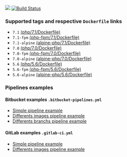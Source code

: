 [![](https://img.shields.io/docker/pulls/albertcolom/ci-pipeline-php.svg)](https://hub.docker.com/r/albertcolom/ci-pipeline-php/ "Click to view the image on Docker Hub") [![Build Status](https://travis-ci.org/albertcolom/docker-ci-pipeline-php.svg?branch=master)](https://travis-ci.org/albertcolom/docker-ci-pipeline-php)

### Supported tags and respective `Dockerfile` links

-  `7.1` [(php/7.1/Dockerfile)](https://github.com/albertcolom/docker-ci-pipeline-php/blob/master/php/7.1/Dockerfile)
-  `7.1-fpm` [(php-fpm/7.1/Dockerfile)](https://github.com/albertcolom/docker-ci-pipeline-php/blob/master/fpm-php/7.1/Dockerfile)
-  `7.1-alpine` [(alpine-php/7.1/Dockerfile)](https://github.com/albertcolom/docker-ci-pipeline-php/blob/master/alpine-php/7.1/Dockerfile)
-  `7.0` [(php/7.0/Dockerfile)](https://github.com/albertcolom/docker-ci-pipeline-php/blob/master/php/7.0/Dockerfile)
-  `7.0-fpm` [(php-fpm/7.0/Dockerfile)](https://github.com/albertcolom/docker-ci-pipeline-php/blob/master/fpm-php/7.0/Dockerfile)
-  `7.0-alpine` [(alpine-php/7.0/Dockerfile)](https://github.com/albertcolom/docker-ci-pipeline-php/blob/master/alpine-php/7.0/Dockerfile)
-  `5.6` [(php/5.6/Dockerfile)](https://github.com/albertcolom/docker-ci-pipeline-php/blob/master/php/5.6/Dockerfile)
-  `5.6-fpm` [(php-fpm/5.6/Dockerfile)](https://github.com/albertcolom/docker-ci-pipeline-php/blob/master/fpm-php/5.6/Dockerfile)
-  `5.6-alpine` [(alpine-php/5.6/Dockerfile)](https://github.com/albertcolom/docker-ci-pipeline-php/blob/master/alpine-php/5.6/Dockerfile)

### Pipelines examples

#### Bitbucket examples `.bitbucket-pipelines.yml`
- [Simple pipeline example](https://github.com/albertcolom/example-pipeline/blob/master/Bitbucket/simple-pipeline-example/bitbucket-pipelines.yml)
- [Differents images pipeline example](https://github.com/albertcolom/example-pipeline/blob/master/Bitbucket/differents-images-pipeline-example/bitbucket-pipelines.yml)
- [Differents branchs pipeline example](https://github.com/albertcolom/example-pipeline/blob/master/Bitbucket/differents-branchs-pipeline-example/bitbucket-pipelines.yml)

#### GitLab examples `.gitlab-ci.yml`
- [Simple pipeline example](https://github.com/albertcolom/example-pipeline/blob/master/GitLab/simple-pipeline-example/.gitlab-ci.yml)
- [Differents images pipeline example](https://github.com/albertcolom/example-pipeline/blob/master/GitLab/differents-images-pipeline-example/.gitlab-ci.yml)